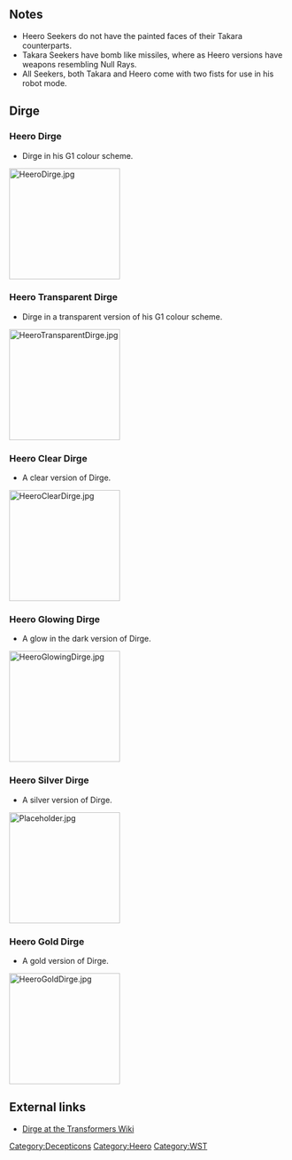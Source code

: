 Notes
-----

-   Heero Seekers do not have the painted faces of their Takara counterparts.
-   Takara Seekers have bomb like missiles, where as Heero versions have weapons resembling Null Rays.
-   All Seekers, both Takara and Heero come with two fists for use in his robot mode.

Dirge
-----

### Heero Dirge

-   Dirge in his G1 colour scheme.

<img src="HeeroDirge.jpg" title="fig:HeeroDirge.jpg" alt="HeeroDirge.jpg" width="200" />

### Heero Transparent Dirge

-   Dirge in a transparent version of his G1 colour scheme.

<img src="HeeroTransparentDirge.jpg" title="fig:HeeroTransparentDirge.jpg" alt="HeeroTransparentDirge.jpg" width="200" />

### Heero Clear Dirge

-   A clear version of Dirge.

<img src="HeeroClearDirge.jpg" title="fig:HeeroClearDirge.jpg" alt="HeeroClearDirge.jpg" width="200" />

### Heero Glowing Dirge

-   A glow in the dark version of Dirge.

<img src="HeeroGlowingDirge.jpg" title="fig:HeeroGlowingDirge.jpg" alt="HeeroGlowingDirge.jpg" width="200" />

### Heero Silver Dirge

-   A silver version of Dirge.

<img src="Placeholder.jpg" title="fig:Placeholder.jpg" alt="Placeholder.jpg" width="200" />

### Heero Gold Dirge

-   A gold version of Dirge.

<img src="HeeroGoldDirge.jpg" title="fig:HeeroGoldDirge.jpg" alt="HeeroGoldDirge.jpg" width="200" />

External links
--------------

-   [Dirge at the Transformers Wiki](http://tfwiki.net/wiki/Dirge)

<Category:Decepticons> <Category:Heero> <Category:WST>